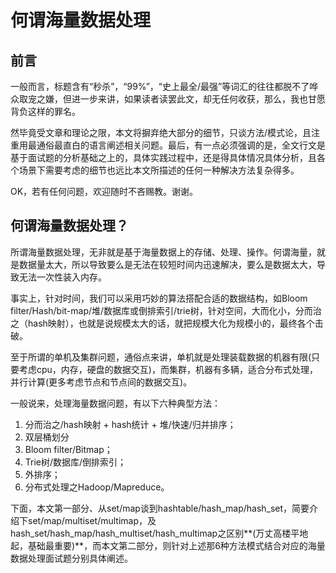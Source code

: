 # 何谓海量数据处理



## 前言

一般而言，标题含有“秒杀”，“99%”，“史上最全/最强”等词汇的往往都脱不了哗众取宠之嫌，但进一步来讲，如果读者读罢此文，却无任何收获，那么，我也甘愿背负这样的罪名。

然毕竟受文章和理论之限，本文将摒弃绝大部分的细节，只谈方法/模式论，且注重用最通俗最直白的语言阐述相关问题。最后，有一点必须强调的是，全文行文是基于面试题的分析基础之上的，具体实践过程中，还是得具体情况具体分析，且各个场景下需要考虑的细节也远比本文所描述的任何一种解决方法复杂得多。

OK，若有任何问题，欢迎随时不吝赐教。谢谢。

## 何谓海量数据处理？

所谓海量数据处理，无非就是基于海量数据上的存储、处理、操作。何谓海量，就是数据量太大，所以导致要么是无法在较短时间内迅速解决，要么是数据太大，导致无法一次性装入内存。

事实上，针对时间，我们可以采用巧妙的算法搭配合适的数据结构，如Bloom filter/Hash/bit-map/堆/数据库或倒排索引/trie树，针对空间，大而化小，分而治之（hash映射），也就是说规模太大的话，就把规模大化为规模小的，最终各个击破。

至于所谓的单机及集群问题，通俗点来讲，单机就是处理装载数据的机器有限(只要考虑cpu，内存，硬盘的数据交互)，而集群，机器有多辆，适合分布式处理，并行计算(更多考虑节点和节点间的数据交互)。

一般说来，处理海量数据问题，有以下六种典型方法：

1. 分而治之/hash映射 + hash统计 + 堆/快速/归并排序；  
2. 双层桶划分  
3. Bloom filter/Bitmap；  
4. Trie树/数据库/倒排索引；  
5. 外排序；  
6. 分布式处理之Hadoop/Mapreduce。  

下面，本文第一部分、从set/map谈到hashtable/hash_map/hash_set，简要介绍下set/map/multiset/multimap，及hash_set/hash_map/hash_multiset/hash_multimap之区别**(万丈高楼平地起，基础最重要)**，而本文第二部分，则针对上述那6种方法模式结合对应的海量数据处理面试题分别具体阐述。
